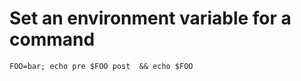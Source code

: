 # Set an environment variable for a command
````shell
FOO=bar; echo pre $FOO post  && echo $FOO
````
